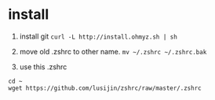 # install

1. install git
```curl -L http://install.ohmyz.sh | sh```
        
2. move old .zshrc to other name.
```mv ~/.zshrc ~/.zshrc.bak```

3. use this .zshrc
```
cd ~
wget https://github.com/lusijin/zshrc/raw/master/.zshrc
```
